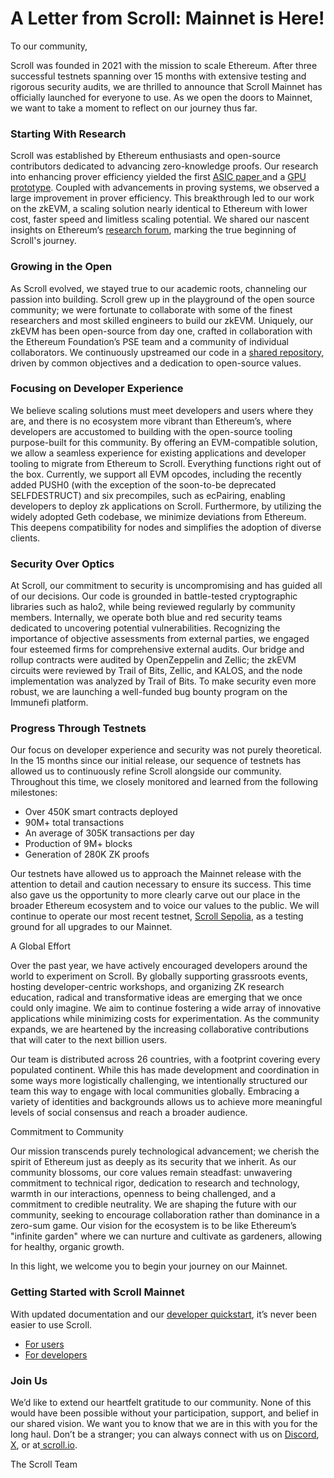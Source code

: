 # A Letter from Scroll: Mainnet is Here!

To our community,

Scroll was founded in 2021 with the mission to scale Ethereum. After three successful testnets spanning over 15 months with extensive testing and rigorous security audits, we are thrilled to announce that Scroll Mainnet has officially launched for everyone to use. As we open the doors to Mainnet, we want to take a moment to reflect on our journey thus far.


### Starting With Research

Scroll was established by Ethereum enthusiasts and open-source contributors dedicated to advancing zero-knowledge proofs. Our research into enhancing prover efficiency yielded the first [ASIC paper ](https://ieeexplore.ieee.org/document/9499783)and a [GPU prototype](https://dl.acm.org/doi/10.1145/3575693.3575711). Coupled with advancements in proving systems, we observed a large improvement in prover efficiency. This breakthrough led to our work on the zkEVM, a scaling solution nearly identical to Ethereum with lower cost, faster speed and limitless scaling potential. We shared our nascent insights on Ethereum’s [research forum](https://ethresear.ch/t/introducing-scroll-a-new-layer2-solution/9186), marking the true beginning of Scroll's journey.


### Growing in the Open

As Scroll evolved, we stayed true to our academic roots, channeling our passion into building. Scroll grew up in the playground of the open source community; we were fortunate to collaborate with some of the finest researchers and most skilled engineers to build our zkEVM. Uniquely, our zkEVM has been open-source from day one, crafted in collaboration with the Ethereum Foundation’s PSE team and a community of individual collaborators. We continuously upstreamed our code in a [shared repository](https://github.com/privacy-scaling-explorations/zkevm-circuits), driven by common objectives and a dedication to open-source values.


### Focusing on Developer Experience

We believe scaling solutions must meet developers and users where they are, and there is no ecosystem more vibrant than Ethereum’s, where developers are accustomed to building with the open-source tooling purpose-built for this community. By offering an EVM-compatible solution, we allow a seamless experience for existing applications and developer tooling to migrate from Ethereum to Scroll. Everything functions right out of the box. Currently, we support all EVM opcodes, including the recently added PUSH0 (with the exception of the soon-to-be deprecated SELFDESTRUCT) and six precompiles, such as ecPairing, enabling developers to deploy zk applications on Scroll. Furthermore, by utilizing the widely adopted Geth codebase, we minimize deviations from Ethereum. This deepens compatibility for nodes and simplifies the adoption of diverse clients.


### Security Over Optics

At Scroll, our commitment to security is uncompromising and has guided all of our decisions. Our code is grounded in battle-tested cryptographic libraries such as halo2, while being reviewed regularly by community members. Internally, we operate both blue and red security teams dedicated to uncovering potential vulnerabilities. Recognizing the importance of objective assessments from external parties, we engaged four esteemed firms for comprehensive external audits. Our bridge and rollup contracts were audited by OpenZeppelin and Zellic; the zkEVM circuits were reviewed by Trail of Bits, Zellic, and KALOS, and the node implementation was analyzed by Trail of Bits. To make security even more robust, we are launching a well-funded bug bounty program on the Immunefi platform. 


### Progress Through Testnets

Our focus on developer experience and security was not purely theoretical. In the 15 months since our initial release, our sequence of testnets has allowed us to continuously refine Scroll alongside our community. Throughout this time, we closely monitored and learned from the following milestones:

- Over 450K smart contracts deployed
- 90M+ total transactions
- An average of 305K transactions per day
- Production of 9M+ blocks
- Generation of 280K ZK proofs

Our testnets have allowed us to approach the Mainnet release with the attention to detail and caution necessary to ensure its success. This time also gave us the opportunity to more clearly carve out our place in the broader Ethereum ecosystem and to voice our values to the public. We will continue to operate our most recent testnet, [Scroll Sepolia](https://scroll.io/blog/scrollSepolia), as a testing ground for all upgrades to our Mainnet. 

A Global Effort

Over the past year, we have actively encouraged developers around the world to experiment on Scroll. By globally supporting grassroots events, hosting developer-centric workshops, and organizing ZK research education, radical and transformative ideas are emerging that we once could only imagine. We aim to continue fostering a wide array of innovative applications while minimizing costs for experimentation. As the community expands, we are heartened by the increasing collaborative contributions that will cater to the next billion users.

Our team is distributed across 26 countries, with a footprint covering every populated continent. While this has made development and coordination in some ways more logistically challenging, we intentionally structured our team this way to engage with local communities globally. Embracing a variety of identities and backgrounds allows us to achieve more meaningful levels of social consensus and reach a broader audience. 

Commitment to Community 

Our mission transcends purely technological advancement; we cherish the spirit of Ethereum just as deeply as its security that we inherit. As our community blossoms, our core values remain steadfast: unwavering commitment to technical rigor, dedication to research and technology, warmth in our interactions, openness to being challenged, and a commitment to credible neutrality. We are shaping the future with our community, seeking to encourage collaboration rather than dominance in a zero-sum game. Our vision for the ecosystem is to be like Ethereum’s "infinite garden" where we can nurture and cultivate as gardeners, allowing for healthy, organic growth. 

In this light, we welcome you to begin your journey on our Mainnet. 


### Getting Started with Scroll Mainnet

With updated documentation and our [developer quickstart](https://docs.scroll.io/en/home/), it’s never been easier to use Scroll. 

- [For users](https://docs.scroll.io/en/user-guide/)
- [For developers](https://docs.scroll.io/en/developers/)


### Join Us

We’d like to extend our heartfelt gratitude to our community. None of this would have been possible without your participation, support, and belief in our shared vision. We want you to know that we are in this with you for the long haul. Don’t be a stranger; you can always connect with us on [Discord](http://discord.gg/scroll), [X](https://twitter.com/Scroll_ZKP), or at[ scroll.io](http://scroll.io/).

The Scroll Team
